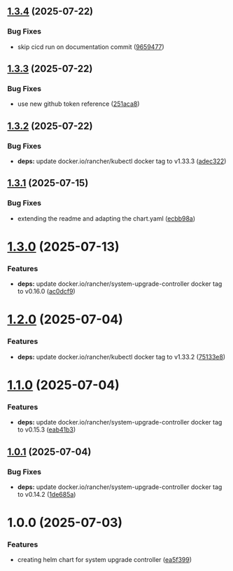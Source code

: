 ## [1.3.4](https://github.com/kube-the-home/system-upgrade-controller-helm/compare/1.3.3...1.3.4) (2025-07-22)


### Bug Fixes

* skip cicd run on documentation commit ([9659477](https://github.com/kube-the-home/system-upgrade-controller-helm/commit/965947701f4c7493976dced6df9422cb57165a56))

## [1.3.3](https://github.com/kube-the-home/system-upgrade-controller-helm/compare/1.3.2...1.3.3) (2025-07-22)


### Bug Fixes

* use new github token reference ([251aca8](https://github.com/kube-the-home/system-upgrade-controller-helm/commit/251aca8ed8ff548be31831ab36d5a4975372a25b))

## [1.3.2](https://github.com/kube-the-home/system-upgrade-controller-helm/compare/1.3.1...1.3.2) (2025-07-22)


### Bug Fixes

* **deps:** update docker.io/rancher/kubectl docker tag to v1.33.3 ([adec322](https://github.com/kube-the-home/system-upgrade-controller-helm/commit/adec322b46831b139154b0b0a1ff9c901a94983b))

## [1.3.1](https://github.com/kube-the-home/system-upgrade-controller-helm/compare/1.3.0...1.3.1) (2025-07-15)


### Bug Fixes

* extending the readme and adapting the chart.yaml ([ecbb98a](https://github.com/kube-the-home/system-upgrade-controller-helm/commit/ecbb98ad398d09ab9f329226c7b59f2d86f734dc))

# [1.3.0](https://github.com/kube-the-home/system-upgrade-controller-helm/compare/1.2.0...1.3.0) (2025-07-13)


### Features

* **deps:** update docker.io/rancher/system-upgrade-controller docker tag to v0.16.0 ([ac0dcf9](https://github.com/kube-the-home/system-upgrade-controller-helm/commit/ac0dcf9974da33c3f5cf3e5cc297a71e8bc49f31))

# [1.2.0](https://github.com/kube-the-home/system-upgrade-controller-helm/compare/1.1.0...1.2.0) (2025-07-04)


### Features

* **deps:** update docker.io/rancher/kubectl docker tag to v1.33.2 ([75133e8](https://github.com/kube-the-home/system-upgrade-controller-helm/commit/75133e87ee40bb11ee110c20dcea13481af6a287))

# [1.1.0](https://github.com/kube-the-home/system-upgrade-controller-helm/compare/1.0.1...1.1.0) (2025-07-04)


### Features

* **deps:** update docker.io/rancher/system-upgrade-controller docker tag to v0.15.3 ([eab41b3](https://github.com/kube-the-home/system-upgrade-controller-helm/commit/eab41b357feee7171ff2b0501a72609ac08eebfc))

## [1.0.1](https://github.com/kube-the-home/system-upgrade-controller-helm/compare/1.0.0...1.0.1) (2025-07-04)


### Bug Fixes

* **deps:** update docker.io/rancher/system-upgrade-controller docker tag to v0.14.2 ([1de685a](https://github.com/kube-the-home/system-upgrade-controller-helm/commit/1de685a85e270e5838641b850e133a3d8afb4d69))

# 1.0.0 (2025-07-03)


### Features

* creating helm chart for system upgrade controller ([ea5f399](https://github.com/kube-the-home/system-upgrade-controller-helm/commit/ea5f3999f495810ffc9dbfa7021c85a5b0dd193f))
